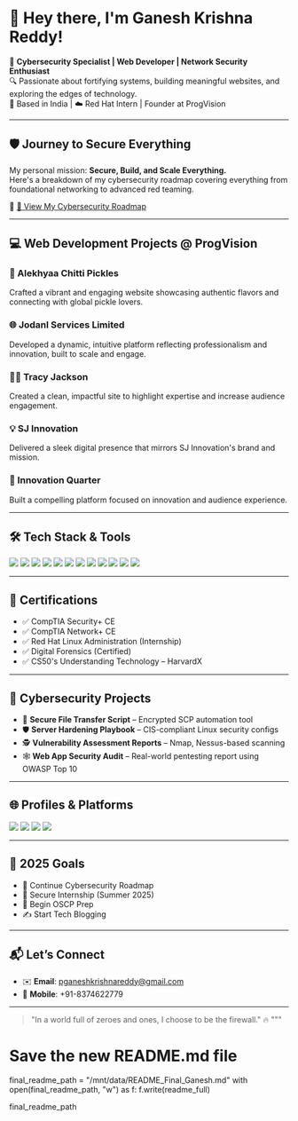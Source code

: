 # 👋 Hey there, I'm Ganesh Krishna Reddy!

🚀 **Cybersecurity Specialist | Web Developer | Network Security Enthusiast**  
🔍 Passionate about fortifying systems, building meaningful websites, and exploring the edges of technology.  
📍 Based in India | ☁️ Red Hat Intern | Founder at ProgVision

---

## 🛡️ Journey to Secure Everything
My personal mission: **Secure, Build, and Scale Everything.**  
Here's a breakdown of my cybersecurity roadmap covering everything from foundational networking to advanced red teaming.

📄 [🚧 View My Cybersecurity Roadmap](./GaneshKrishnaReddy_Roadmap_2020_2025.md)

---

## 💻 Web Development Projects @ ProgVision

### 🍴 Alekhyaa Chitti Pickles  
Crafted a vibrant and engaging website showcasing authentic flavors and connecting with global pickle lovers.

### 🌐 Jodanl Services Limited  
Developed a dynamic, intuitive platform reflecting professionalism and innovation, built to scale and engage.

### 👩‍💼 Tracy Jackson  
Created a clean, impactful site to highlight expertise and increase audience engagement.

### 💡 SJ Innovation  
Delivered a sleek digital presence that mirrors SJ Innovation's brand and mission.

### 🧠 Innovation Quarter  
Built a compelling platform focused on innovation and audience experience.

---

## 🛠️ Tech Stack & Tools

<p align="left">
  <img src="https://img.shields.io/badge/C-blue?style=flat&logo=c" />
  <img src="https://img.shields.io/badge/C++-00599C?style=flat&logo=c%2B%2B&logoColor=white" />
  <img src="https://img.shields.io/badge/Python-3776AB?style=flat&logo=python&logoColor=white" />
  <img src="https://img.shields.io/badge/JavaScript-F7DF1E?style=flat&logo=javascript&logoColor=black" />
  <img src="https://img.shields.io/badge/React-20232A?style=flat&logo=react&logoColor=61DAFB" />
  <img src="https://img.shields.io/badge/Node.js-339933?style=flat&logo=nodedotjs&logoColor=white" />
  <img src="https://img.shields.io/badge/HTML5-E34F26?style=flat&logo=html5&logoColor=white" />
  <img src="https://img.shields.io/badge/CSS3-1572B6?style=flat&logo=css3&logoColor=white" />
  <img src="https://img.shields.io/badge/MongoDB-47A248?style=flat&logo=mongodb&logoColor=white" />
  <img src="https://img.shields.io/badge/MySQL-4479A1?style=flat&logo=mysql&logoColor=white" />
  <img src="https://img.shields.io/badge/WordPress-21759B?style=flat&logo=wordpress&logoColor=white" />
  <img src="https://img.shields.io/badge/WooCommerce-96588A?style=flat&logo=woocommerce&logoColor=white" />
</p>

---

## 🧠 Certifications
- ✅ CompTIA Security+ CE
- ✅ CompTIA Network+ CE
- ✅ Red Hat Linux Administration (Internship)
- ✅ Digital Forensics (Certified)
- ✅ CS50's Understanding Technology – HarvardX

---

## 🧪 Cybersecurity Projects
- 🔐 **Secure File Transfer Script** – Encrypted SCP automation tool
- 🛡️ **Server Hardening Playbook** – CIS-compliant Linux security configs
- 🕵️ **Vulnerability Assessment Reports** – Nmap, Nessus-based scanning
- 🕸️ **Web App Security Audit** – Real-world pentesting report using OWASP Top 10

---

## 🌐 Profiles & Platforms
<p align="left">
  <a href="https://www.hackerrank.com/pganeshkrishnareddy"><img src="https://img.shields.io/badge/HackerRank-2EC866?style=flat&logo=hackerrank&logoColor=white" /></a>
  <a href="https://tryhackme.com/pganeshkrishnareddy"><img src="https://img.shields.io/badge/TryHackMe-212C42?style=flat&logo=tryhackme&logoColor=red" /></a>
  <a href="https://linkedin.com/in/pganeshkrishnareddy"><img src="https://img.shields.io/badge/LinkedIn-0A66C2?style=flat&logo=linkedin&logoColor=white" /></a>
  <a href="https://github.com/ganeshkrishnareddy"><img src="https://img.shields.io/badge/GitHub-181717?style=flat&logo=github&logoColor=white" /></a>
</p>

---

## 🎯 2025 Goals
- 🚧 Continue Cybersecurity Roadmap
- 🎯 Secure Internship (Summer 2025)
- 🧠 Begin OSCP Prep
- ✍️ Start Tech Blogging

---

## 📬 Let’s Connect
- ✉️ **Email**: pganeshkrishnareddy@gmail.com  
- 📱 **Mobile**: +91-8374622779

---

> "In a world full of zeroes and ones, I choose to be the firewall." 🔥
"""

# Save the new README.md file
final_readme_path = "/mnt/data/README_Final_Ganesh.md"
with open(final_readme_path, "w") as f:
    f.write(readme_full)

final_readme_path
